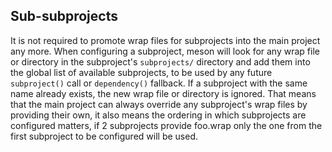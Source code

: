 ## Sub-subprojects

It is not required to promote wrap files for subprojects into the main project
any more. When configuring a subproject, meson will look for any wrap file or
directory in the subproject's `subprojects/` directory and add them into the
global list of available subprojects, to be used by any future `subproject()`
call or `dependency()` fallback. If a subproject with the same name already exists,
the new wrap file or directory is ignored. That means that the main project can
always override any subproject's wrap files by providing their own, it also means
the ordering in which subprojects are configured matters, if 2 subprojects provide
foo.wrap only the one from the first subproject to be configured will be used.
